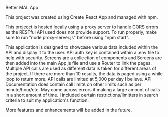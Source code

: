 Better MAL App

This project was created using Create React App and managed with npm.

This projecct is hosted locally using a proxy server to handle CORS errors as the RESTful API used does not provide support.
To run properly, make sure to run "node proxy-server.js" before using "npm start".

This application is designed to showcase various data included within the API and display it to the user.
API auth key is contained within a .env file to help with security.
Screens are a collection of components and Screens are then added into the main App.js file and use a Router to link the pages.
Multiple API calls are used as different data is taken for different areas of the project.
If there are more than 10 results, the data is paged using a while loop to return more.
API calls are limited at 5,000 per day I believe.
API Documentation does contain call limits on other limits such as per minute/hour/etc. May come across errors if making a large amount of calls in a short amount of time.
I included certain restrictions/limitters in search criteria to suit my application's function.


More features and enhancements will be added in the future.

